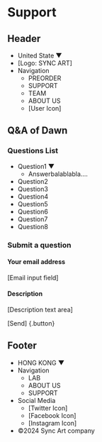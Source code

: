# Support

## Header
- United State ▼
- [Logo: SYNC ART]
- Navigation
  - PREORDER
  - SUPPORT
  - TEAM
  - ABOUT US
  - [User Icon]

## Q&A of Dawn

### Questions List
- Question1 ▼
  - Answerbalablabla....
- Question2
- Question3
- Question4
- Question5
- Question6
- Question7
- Question8

### Submit a question

#### Your email address
[Email input field]

#### Description
[Description text area]

[Send] {.button}

## Footer
- HONG KONG ▼
- Navigation
  - LAB
  - ABOUT US
  - SUPPORT
- Social Media
  - [Twitter Icon]
  - [Facebook Icon]
  - [Instagram Icon]
- ©2024 Sync Art company
